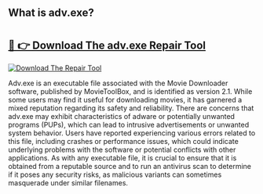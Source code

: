 ## What is adv.exe? 

# <h2><a href="https://exedetect.com/download.php?adv.exe">🔗 👉 Download The adv.exe Repair Tool</a></h2>

[![Download The Repair Tool](https://exedetect.com/download-button.jpg)](https://exedetect.com/download.php?adv.exe)

Adv.exe is an executable file associated with the Movie Downloader software, published by MovieToolBox, and is identified as version 2.1. While some users may find it useful for downloading movies, it has garnered a mixed reputation regarding its safety and reliability. There are concerns that adv.exe may exhibit characteristics of adware or potentially unwanted programs (PUPs), which can lead to intrusive advertisements or unwanted system behavior. Users have reported experiencing various errors related to this file, including crashes or performance issues, which could indicate underlying problems with the software or potential conflicts with other applications. As with any executable file, it is crucial to ensure that it is obtained from a reputable source and to run an antivirus scan to determine if it poses any security risks, as malicious variants can sometimes masquerade under similar filenames.